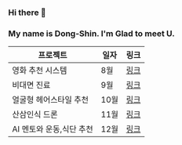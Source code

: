 ### Hi there 👋
### My name is Dong-Shin. I'm Glad to meet U.

<!--
**KimDong-gue/KimDong-gue** is a ✨ _special_ ✨ repository because its `README.md` (this file) appears on your GitHub profile.

Here are some ideas to get you started:

- 🔭 I’m currently working on ...
- 🌱 I’m currently learning AI,DeepLearning
- 👯 I’m looking to collaborate on ...
- 🤔 I’m looking for help with ...
- 💬 Ask me about ...
- 📫 How to reach me: ...
- 😄 Pronouns: ...
- ⚡ Fun fact: ...
-->

프로젝트  | 일자 | 링크
---------  | ----|-----
영화 추천 시스템 | 8월 | [링크](https://github.com/KimDong-gue/Command_Movie)
비대면 진료 | 9월 | [링크](https://github.com/KimDong-gue/Healthy_Care)
얼굴형 헤어스타일 추천 | 10월 | [링크](https://github.com/KimDong-gue/Shape_Of_U)
산삼인식 드론 | 11월 | [링크](https://github.com/KimDong-gue/Ginseng_dectection)
AI 멘토와 운동,식단 추천 | 12월 | [링크](https://github.com/KimDong-gue/Healthy-Mento)
